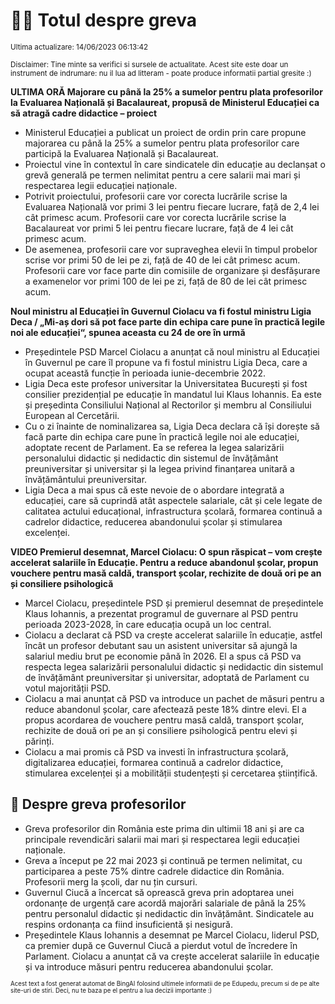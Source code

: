# 👩‍🏫 Totul despre greva
<sub>Ultima actualizare: 14/06/2023 06:13:42</sub>

<sub>Disclaimer: Tine minte sa verifici si sursele de actualitate. Acest site este doar un instrument de indrumare: nu il lua ad litteram - poate produce informatii partial gresite :)</sub>

**ULTIMA ORĂ Majorare cu până la 25% a sumelor pentru plata profesorilor la Evaluarea Națională și Bacalaureat, propusă de Ministerul Educației ca să atragă cadre didactice – proiect**

- Ministerul Educației a publicat un proiect de ordin prin care propune majorarea cu până la 25% a sumelor pentru plata profesorilor care participă la Evaluarea Națională și Bacalaureat.
- Proiectul vine în contextul în care sindicatele din educație au declanșat o grevă generală pe termen nelimitat pentru a cere salarii mai mari și respectarea legii educației naționale.
- Potrivit proiectului, profesorii care vor corecta lucrările scrise la Evaluarea Națională vor primi 3 lei pentru fiecare lucrare, față de 2,4 lei cât primesc acum. Profesorii care vor corecta lucrările scrise la Bacalaureat vor primi 5 lei pentru fiecare lucrare, față de 4 lei cât primesc acum.
- De asemenea, profesorii care vor supraveghea elevii în timpul probelor scrise vor primi 50 de lei pe zi, față de 40 de lei cât primesc acum. Profesorii care vor face parte din comisiile de organizare și desfășurare a examenelor vor primi 100 de lei pe zi, față de 80 de lei cât primesc acum.

**Noul ministru al Educației în Guvernul Ciolacu va fi fostul ministru Ligia Deca /  „Mi-aș dori să pot face parte din echipa care pune în practică legile noi ale educației“, spunea aceasta cu 24 de ore în urmă**

- Președintele PSD Marcel Ciolacu a anunțat că noul ministru al Educației în Guvernul pe care îl propune va fi fostul ministru Ligia Deca, care a ocupat această funcție în perioada iunie-decembrie 2022.
- Ligia Deca este profesor universitar la Universitatea București și fost consilier prezidențial pe educație în mandatul lui Klaus Iohannis. Ea este și președinta Consiliului Național al Rectorilor și membru al Consiliului European al Cercetării.
- Cu o zi înainte de nominalizarea sa, Ligia Deca declara că își dorește să facă parte din echipa care pune în practică legile noi ale educației, adoptate recent de Parlament. Ea se referea la legea salarizării personalului didactic și nedidactic din sistemul de învățământ preuniversitar și universitar și la legea privind finanțarea unitară a învățământului preuniversitar.
- Ligia Deca a mai spus că este nevoie de o abordare integrată a educației, care să cuprindă atât aspectele salariale, cât și cele legate de calitatea actului educațional, infrastructura școlară, formarea continuă a cadrelor didactice, reducerea abandonului școlar și stimularea excelenței.

**VIDEO Premierul desemnat, Marcel Ciolacu: O spun răspicat – vom crește accelerat salariile în Educație. Pentru a reduce abandonul școlar, propun vouchere pentru masă caldă, transport școlar, rechizite de două ori pe an și consiliere psihologică**

- Marcel Ciolacu, președintele PSD și premierul desemnat de președintele Klaus Iohannis, a prezentat programul de guvernare al PSD pentru perioada 2023-2028, în care educația ocupă un loc central.
- Ciolacu a declarat că PSD va crește accelerat salariile în educație, astfel încât un profesor debutant sau un asistent universitar să ajungă la salariul mediu brut pe economie până în 2026. El a spus că PSD va respecta legea salarizării personalului didactic și nedidactic din sistemul de învățământ preuniversitar și universitar, adoptată de Parlament cu votul majorității PSD.
- Ciolacu a mai anunțat că PSD va introduce un pachet de măsuri pentru a reduce abandonul școlar, care afectează peste 18% dintre elevi. El a propus acordarea de vouchere pentru masă caldă, transport școlar, rechizite de două ori pe an și consiliere psihologică pentru elevi și părinți.
- Ciolacu a mai promis că PSD va investi în infrastructura școlară, digitalizarea educației, formarea continuă a cadrelor didactice, stimularea excelenței și a mobilității studențești și cercetarea științifică.

## 🏫 Despre greva profesorilor

- Greva profesorilor din România este prima din ultimii 18 ani și are ca principale revendicări salarii mai mari și respectarea legii educației naționale.
- Greva a început pe 22 mai 2023 și continuă pe termen nelimitat, cu participarea a peste 75% dintre cadrele didactice din România. Profesorii merg la școli, dar nu țin cursuri.
- Guvernul Ciucă a încercat să oprească greva prin adoptarea unei ordonanțe de urgență care acordă majorări salariale de până la 25% pentru personalul didactic și nedidactic din învățământ. Sindicatele au respins ordonanța ca fiind insuficientă și nesigură.
- Președintele Klaus Iohannis a desemnat pe Marcel Ciolacu, liderul PSD, ca premier după ce Guvernul Ciucă a pierdut votul de încredere în Parlament. Ciolacu a anunțat că va crește accelerat salariile în educație și va introduce măsuri pentru reducerea abandonului școlar.


<sub><sub>Acest text a fost generat automat de BingAI folosind ultimele informatii de pe Edupedu, precum si de pe alte site-uri de stiri. Deci, nu te baza pe el pentru a lua decizii importante :)</sub></sub>